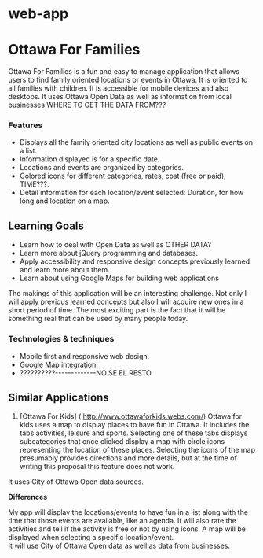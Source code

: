 web-app
=======
# Ottawa For Families

Ottawa For Families is a fun and easy to manage application that allows users to find family oriented  locations or events in Ottawa. It is oriented to all families with children. It is accessible for mobile devices and also desktops. It uses Ottawa Open Data as well as information from local businesses WHERE TO GET THE DATA FROM??? 

### Features

-	Displays all the family oriented city locations as well as public events on a list.
-	Information displayed is for a specific date.
-	Locations and events are organized by categories.
-	Colored icons for different categories, rates, cost (free or paid), TIME???.
-	Detail information for each location/event selected: Duration, for how long and location on a map.

## Learning Goals

-	Learn how to deal with Open Data as well as OTHER DATA?
-	Learn more about jQuery programming and databases.
-	Apply accessibility and responsive design concepts previously learned and learn more about them.
-	Learn about using Google Maps for building web applications

The makings of this application will be an interesting challenge. Not only I will apply previous learned concepts but also I will acquire new ones in a short period of time. The most exciting part is the fact that it will be something real that can be used by many people today. 

### Technologies & techniques
-	Mobile first and responsive web design.
-	Google Map integration.
-	??????????-------------NO SE EL RESTO


## Similar Applications

1.	[Ottawa For Kids] ( http://www.ottawaforkids.webs.com/)
Ottawa for kids uses a map to display places to have fun in Ottawa. It includes the tabs activities, leisure and sports. Selecting one of these tabs displays subcategories that once clicked display a map with circle icons representing the location of these places. Selecting the icons of the map presumably provides directions and more details, but at the time of writing this proposal this feature does not work.

It uses City of Ottawa Open data sources.

**Differences**

My app will display the locations/events to have fun in a list along with the time that those events are available, like an agenda. It will also rate the activities and tell if the activity is free or not by using icons. A map will be displayed when selecting a specific location/event.  
It will use City of Ottawa Open data as well as data from businesses.





